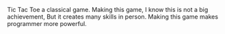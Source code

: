 Tic Tac Toe a classical game. Making this game, I know this is not a big achievement, But it creates many skills in person. Making this game makes programmer more powerful. 
